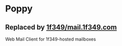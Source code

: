 # Poppy

## Replaced by [1f349/mail.1f349.com](https://github.com/1f349/mail.1f349.com)

Web Mail Client for 1f349-hosted mailboxes
